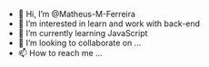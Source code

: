- 👋 Hi, I’m @Matheus-M-Ferreira
- 👀 I’m interested in learn and work with back-end
- 🌱 I’m currently learning  JavaScript
- 💞️ I’m looking to collaborate on ...
- 📫 How to reach me ...

<!---
Matheus-M-Ferreira/Matheus-M-Ferreira is a ✨ special ✨ repository because its `README.md` (this file) appears on your GitHub profile.
You can click the Preview link to take a look at your changes.
--->
